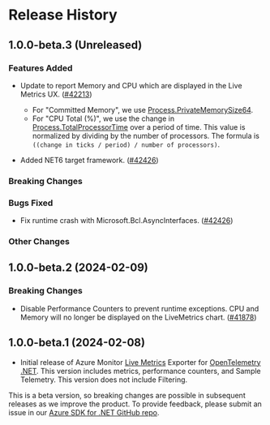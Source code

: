 # Release History

## 1.0.0-beta.3 (Unreleased)

### Features Added

* Update to report Memory and CPU which are displayed in the Live Metrics UX.
  ([#42213](https://github.com/Azure/azure-sdk-for-net/pull/42213))
  * For "Committed Memory", we use [Process.PrivateMemorySize64](https://learn.microsoft.com/dotnet/api/system.diagnostics.process.privatememorysize64).
  * For "CPU Total (%)", we use the change in [Process.TotalProcessorTime](https://learn.microsoft.com/dotnet/api/system.diagnostics.process.totalprocessortime) over a period of time. This value is normalized by dividing by the number of processors. The formula is `((change in ticks / period) / number of processors)`.

* Added NET6 target framework.
  ([#42426](https://github.com/Azure/azure-sdk-for-net/pull/42426))

### Breaking Changes

### Bugs Fixed

* Fix runtime crash with Microsoft.Bcl.AsyncInterfaces.
  ([#42426](https://github.com/Azure/azure-sdk-for-net/pull/42426))

### Other Changes

## 1.0.0-beta.2 (2024-02-09)

### Breaking Changes

* Disable Performance Counters to prevent runtime exceptions.
  CPU and Memory will no longer be displayed on the LiveMetrics chart.
  ([#41878](https://github.com/Azure/azure-sdk-for-net/pull/41878))

## 1.0.0-beta.1 (2024-02-08)

* Initial release of Azure Monitor [Live Metrics](https://learn.microsoft.com/azure/azure-monitor/app/live-stream) Exporter for [OpenTelemetry .NET](https://github.com/open-telemetry/opentelemetry-dotnet). This version includes metrics, performance counters, and Sample Telemetry. This version does not include Filtering.

This is a beta version, so breaking changes are possible in subsequent releases as we improve the product. To provide feedback, please submit an issue in our [Azure SDK for .NET GitHub repo](https://github.com/Azure/azure-sdk-for-net/issues).

